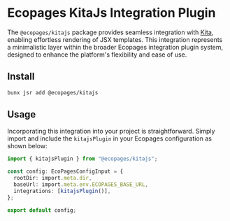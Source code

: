 # Ecopages KitaJs Integration Plugin

The `@ecopages/kitajs` package provides seamless integration with [Kita](https://kita.js.org/), enabling effortless rendering of JSX templates. This integration represents a minimalistic layer within the broader Ecopages integration plugin system, designed to enhance the platform's flexibility and ease of use.

## Install

```bash
bunx jsr add @ecopages/kitajs
```

## Usage

Incorporating this integration into your project is straightforward. Simply import and include the `kitajsPlugin` in your Ecopages configuration as shown below:

```ts
import { kitajsPlugin } from "@ecopages/kitajs";

const config: EcoPagesConfigInput = {
  rootDir: import.meta.dir,
  baseUrl: import.meta.env.ECOPAGES_BASE_URL,
  integrations: [kitajsPlugin()],
};

export default config;
```
